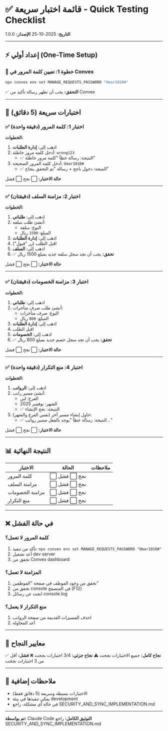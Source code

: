 # ✅ قائمة اختبار سريعة - Quick Testing Checklist

**التاريخ:** 2025-10-25
**الإصدار:** 1.0.0

---

## ⚡ إعداد أولي (One-Time Setup)

### 🔧 خطوة 1: تعيين كلمة المرور في Convex

```bash
npx convex env set MANAGE_REQUESTS_PASSWORD "Omar1010#"
```

✅ **التحقق:** يجب أن تظهر رسالة تأكيد من Convex

---

## 🧪 اختبارات سريعة (5 دقائق)

### ✅ اختبار 1: كلمة المرور (دقيقة واحدة)

**الخطوات:**
1. اذهب إلى: **إدارة الطلبات**
2. أدخل كلمة مرور خاطئة: `wrong123`
   - ✅ النتيجة: رسالة خطأ "كلمة مرور خاطئة"
3. أدخل كلمة المرور الصحيحة: `Omar1010#`
   - ✅ النتيجة: دخول ناجح + رسالة "تم التحقق بنجاح"

**حالة الاختبار:** ⬜ نجح ⬜ فشل

---

### ✅ اختبار 2: مزامنة السلف (دقيقتان)

**الخطوات:**
1. اذهب إلى: **طلباتي**
2. أنشئ طلب سلفة:
   - النوع: سلفة
   - المبلغ: `1500` ريال
3. اذهب إلى: **إدارة الطلبات**
4. اقبل الطلب (زر "قبول")
5. اذهب إلى: **السلف**
6. ✅ **تحقق:** يجب أن تجد سجل سلفة جديد بمبلغ 1500 ريال

**حالة الاختبار:** ⬜ نجح ⬜ فشل

---

### ✅ اختبار 3: مزامنة الخصومات (دقيقتان)

**الخطوات:**
1. اذهب إلى: **طلباتي**
2. أنشئ طلب صرف متأخرات:
   - النوع: صرف متأخرات
   - المبلغ: `800` ريال
3. اذهب إلى: **إدارة الطلبات**
4. اقبل الطلب
5. اذهب إلى: **الخصومات**
6. ✅ **تحقق:** يجب أن تجد سجل خصم جديد بمبلغ 800 ريال

**حالة الاختبار:** ⬜ نجح ⬜ فشل

---

### ✅ اختبار 4: منع التكرار (دقيقة واحدة)

**الخطوات:**
1. اذهب إلى: **الرواتب**
2. أنشئ مسير راتب:
   - الفرع: لبن
   - الشهر: نوفمبر 2025
   - ✅ النتيجة: نجح الإنشاء
3. حاول إنشاء مسير آخر (نفس الفرع والشهر):
   - ✅ النتيجة: رسالة خطأ "يوجد بالفعل مسير رواتب..."

**حالة الاختبار:** ⬜ نجح ⬜ فشل

---

## 📊 النتيجة النهائية

| الاختبار | الحالة | ملاحظات |
|---------|--------|---------|
| كلمة المرور | ⬜ نجح ⬜ فشل | |
| مزامنة السلف | ⬜ نجح ⬜ فشل | |
| مزامنة الخصومات | ⬜ نجح ⬜ فشل | |
| منع التكرار | ⬜ نجح ⬜ فشل | |

---

## ❌ في حالة الفشل

### كلمة المرور لا تعمل؟
1. تأكد من تنفيذ: `npx convex env set MANAGE_REQUESTS_PASSWORD "Omar1010#"`
2. أعد تشغيل dev server
3. تحقق من Convex dashboard

### المزامنة لا تعمل؟
1. تحقق من وجود الموظف في صفحة "الموظفين"
2. تحقق من console في المتصفح (F12)
3. ابحث عن رسائل console.log

### منع التكرار لا يعمل؟
1. احذف المسيرات القديمة من صفحة الرواتب
2. أعد المحاولة

---

## 🎯 معايير النجاح

✅ **نجاح كامل:** جميع الاختبارات نجحت
⚠️ **نجاح جزئي:** 3/4 اختبارات نجحت
❌ **فشل:** أقل من 3 اختبارات نجحت

---

## 📝 ملاحظات إضافية

- الاختبارات بسيطة وسريعة (5 دقائق فقط)
- يمكن تنفيذها في بيئة development
- في حالة أي مشكلة، راجع SECURITY_AND_SYNC_IMPLEMENTATION.md

---

**تم بواسطة:** Claude Code
**التوثيق الكامل:** راجع SECURITY_AND_SYNC_IMPLEMENTATION.md

